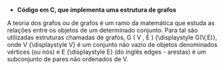 * **Código em C, que implementa uma estrutura de grafos**

 A teoria dos grafos ou de grafos é um ramo da matemática que estuda as relações entre os objetos de um determinado conjunto. Para tal são utilizadas estruturas chamadas de grafos, G ( V , E ) {\displaystyle G(V,E)}, onde V {\displaystyle V} é um conjunto não vazio de objetos denominados vértices (ou nós) e E {\displaystyle E} (do inglês edges - arestas) é um subconjunto de pares não ordenados de V. 
